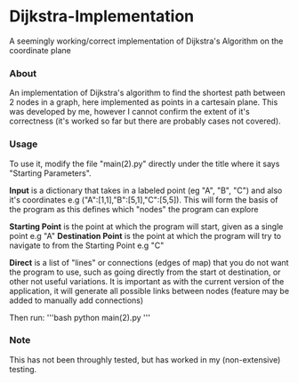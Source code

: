 # Dijkstra-Implementation
A seemingly working/correct implementation of Dijkstra's Algorithm on the coordinate plane

### About
An implementation of Dijkstra's algorithm to find the shortest path between 2 nodes in a graph, here implemented as points in a cartesain plane. This was developed by me, however I cannot confirm the extent of it's correctness (it's worked so far but there are probably cases not covered).

### Usage
To use it, modify the file "main(2).py" directly under the title where it says "Starting Parameters".

**Input** is a dictionary that takes in a labeled point (eg "A", "B", "C") and also it's coordinates e.g ("A":[1,1],"B":[5,1],"C":[5,5]). This will form the basis of the program as this defines which "nodes" the program can explore

**Starting Point** is the point at which the program will start, given as a single point e.g "A"
**Destination Point** is the point at which the program will try to navigate to from the Starting Point e.g "C"

**Direct** is a list of "lines" or connections (edges of map) that you do not want the program to use, such as going directly from the start ot destination, or other not useful variations. It is important as with the current version of the application, it will generate all possible links between nodes (feature may be added to manually add connections)

Then run: 
'''bash
python main(2).py
'''

### Note

This has not been throughly tested, but has worked in my (non-extensive) testing.
